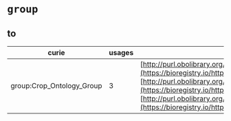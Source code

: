 # `group`
## to
| curie                     |   usages | nodes                                                                                                                                                                                                                                                                                                                                       |
|---------------------------|----------|---------------------------------------------------------------------------------------------------------------------------------------------------------------------------------------------------------------------------------------------------------------------------------------------------------------------------------------------|
| group:Crop_Ontology_Group |        3 | [http://purl.obolibrary.org/obo/TO:0012010](https://bioregistry.io/http://purl.obolibrary.org/obo/TO:0012010), [http://purl.obolibrary.org/obo/TO:0012011](https://bioregistry.io/http://purl.obolibrary.org/obo/TO:0012011), [http://purl.obolibrary.org/obo/TO:0012012](https://bioregistry.io/http://purl.obolibrary.org/obo/TO:0012012) |

